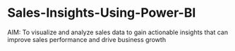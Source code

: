 # Sales-Insights-Using-Power-BI
AIM: To visualize and analyze sales data to gain  actionable insights that can improve sales performance  and drive business growth
